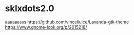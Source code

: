 # sklxdots2.0
aaaaaasss
https://github.com/vinceliuice/Lavanda-gtk-theme
https://www.gnome-look.org/p/2015218/

